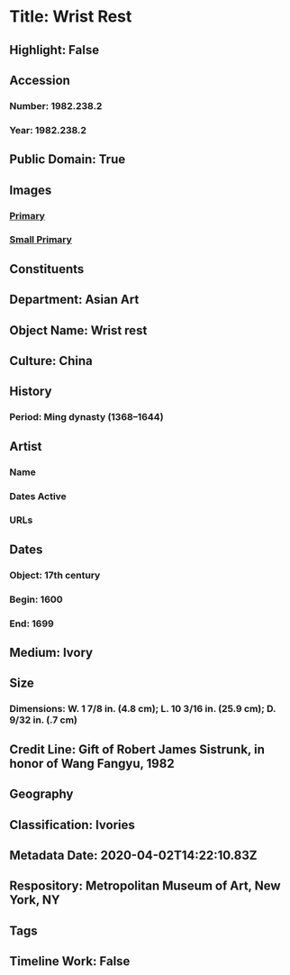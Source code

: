 # Title: Wrist Rest
## Highlight: False
## Accession
### Number: 1982.238.2
### Year: 1982.238.2
## Public Domain: True
## Images
### [Primary](https://images.metmuseum.org/CRDImages/as/original/1982_238_2_O1.jpg)
### [Small Primary](https://images.metmuseum.org/CRDImages/as/web-large/1982_238_2_O1.jpg)
## Constituents
## Department: Asian Art
## Object Name: Wrist rest
## Culture: China
## History
### Period: Ming dynasty (1368–1644)
## Artist
### Name
### Dates Active
### URLs
## Dates
### Object: 17th century
### Begin: 1600
### End: 1699
## Medium: Ivory
## Size
### Dimensions: W. 1 7/8 in. (4.8 cm); L. 10 3/16 in. (25.9 cm); D. 9/32 in. (.7 cm)
## Credit Line: Gift of Robert James Sistrunk, in honor of Wang Fangyu, 1982
## Geography
## Classification: Ivories
## Metadata Date: 2020-04-02T14:22:10.83Z
## Respository: Metropolitan Museum of Art, New York, NY
## Tags
## Timeline Work: False